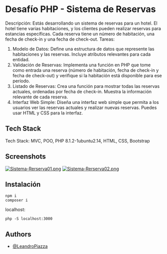 
#  Desafío PHP - Sistema de Reservas 
Descripción:
Estás desarrollando un sistema de reservas para un hotel. El hotel tiene varias habitaciones, y los
clientes pueden realizar reservas para estancias específicas. Cada reserva tiene un número de
habitación, una fecha de check-in y una fecha de check-out.
Tareas:
1. Modelo de Datos: Define una estructura de datos que represente las habitaciones y las
reservas. Incluye atributos relevantes para cada entidad.
2. Validación de Reservas: Implementa una función en PHP que tome como entrada una
reserva (número de habitación, fecha de check-in y fecha de check-out) y verifique si la
habitación está disponible para ese período.
3. Listado de Reservas: Crea una función para mostrar todas las reservas actuales, ordenadas
por fecha de check-in. Muestra la información relevante de cada reserva.
4. Interfaz Web Simple: Diseña una interfaz web simple que permita a los usuarios ver las
reservas actuales y realizar nuevas reservas. Puedes usar HTML y CSS para la interfaz.


## Tech Stack
Tech Stack: MVC, POO, PHP 8.1.2-1ubuntu2.14, HTML, CSS, Bootstrap

## Screenshots

[![Sistema-Rerserva01.png](https://i.postimg.cc/cHHLHzqt/Sistema-Rerserva01.png)](https://postimg.cc/bG7hV3wq)
[![Sistema-Rerserva02.png](https://i.postimg.cc/Kj3c7g8Z/Sistema-Rerserva02.png)](https://postimg.cc/FkmQNzSq)

## Instalación

```bas
npm i
composer i
```

localhost: 
``` 
php -S localhost:3000 
```

## Authors

- [@LeandroPiazza](https://www.github.com/Lean-98)
